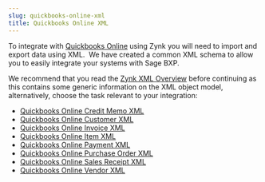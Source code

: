 ```yaml
---
slug: quickbooks-online-xml
title: Quickbooks Online XML
---
```

To integrate with [Quickbooks Online](quickbooks-online) using Zynk you will need to import and export data using XML.  We have created a common XML schema to allow you to easily integrate your systems with Sage BXP.

We recommend that you read the [Zynk XML Overview](zynk-xml-overview) before continuing as this contains some generic information on the XML object model, alternatively, choose the task relevant to your integration:

 * [Quickbooks Online Credit Memo XML](quickbooks-online-credit-memo-xml)
 * [Quickbooks Online Customer XML](quickbooks-online-customer-xml)
 * [Quickbooks Online Invoice XML](quickbooks-online-invoice-xml)
 * [Quickbooks Online Item XML](quickbooks-online-item-xml)
 * [Quickbooks Online Payment XML](quickbooks-online-payment-xml)
 * [Quickbooks Online Purchase Order XML](quickbooks-online-purchase-order-xml)
 * [Quickbooks Online Sales Receipt XML](quickbooks-online-sales-receipt-xml)
 * [Quickbooks Online Vendor XML](quickbooks-online-vendor-xml)